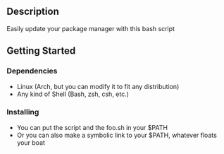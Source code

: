 ## Description

Easily update your package manager with this bash script

## Getting Started

### Dependencies

* Linux (Arch, but you can modify it to fit any distribution)
* Any kind of Shell (Bash, zsh, csh, etc.)

### Installing

* You can put the script and the foo.sh in your $PATH
* Or you can also make a symbolic link to your $PATH, whatever floats your boat

